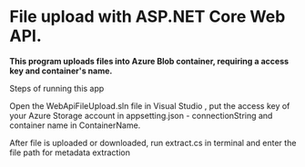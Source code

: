 # File upload with ASP.NET Core Web API.
<p><b> This program uploads files into Azure Blob container, requiring a access key and container's name.</b> </p>
<p> Steps of running this app </p>
<p> Open the WebApiFileUpload.sln file in Visual Studio , put the access key of your Azure Storage account in appsetting.json - connectionString and container name in ContainerName.</p>
<p> After file is uploaded or downloaded, run extract.cs in terminal and enter the file path for metadata extraction </p>
